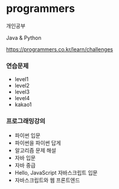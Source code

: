 # programmers
개인공부    
    
Java & Python    
    
          
https://programmers.co.kr/learn/challenges    
    
### 연습문제
* level1
* level2
* level3
* level4
* kakao1
  
### 프로그래밍강의   
* 파이썬 입문
* 파이썬을 파이썬 답게
* 알고리즘 문제 해설
* 자바 입문
* 자바 중급
* Hello, JavaScript 자바스크립트 입문
* 자바스크립트와 웹 프론트엔드


